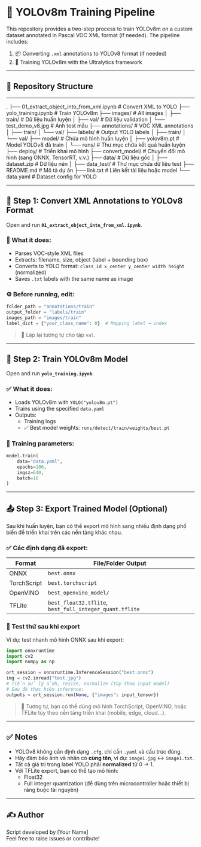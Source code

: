 # 🚀 YOLOv8m Training Pipeline

This repository provides a two-step process to train YOLOv8m on a custom dataset annotated in Pascal VOC XML format (if needed). The pipeline includes:

1. 📦 Converting `.xml` annotations to YOLOv8 format (if needed)
2. 🧠 Training YOLOv8m with the Ultralytics framework

---

## 📁 Repository Structure

---

.
├── 01_extract_object_into_from_xml.ipynb # Convert XML to YOLO
├── yolo_training.ipynb # Train YOLOv8m
├── images/ # All images
│ ├── train/ # Dữ liệu huấn luyện
│ ├── val/ # Dữ liệu validation
│ └── test_demo_v8.jpg # Ảnh test mẫu
├── annotations/ # VOC XML annotations
│ ├── train/
│ └── val/
├── labels/ # Output YOLO labels
│ ├── train/
│ └── val/
├── model/ # Chứa mô hình huấn luyện
│ ├── yolov8m.pt # Model YOLOv8 đã train
│ └── runs/ # Thư mục chứa kết quả huấn luyện
├── deploy/ # Triển khai mô hình
├── convert_model/ # Chuyển đổi mô hình (sang ONNX, TensorRT, v.v.)
├── data/ # Dữ liệu gốc
│ ├── dataset.zip # Dữ liệu nén
│ ├── data_test/ # Thư mục chứa dữ liệu test
├── README.md # Mô tả dự án
├── link.txt # Liên kết tài liệu hoặc model
└── data.yaml # Dataset config for YOLO

---

## 🔧 Step 1: Convert XML Annotations to YOLOv8 Format

Open and run **`01_extract_object_into_from_xml.ipynb`**.

### 🔄 What it does:

- Parses VOC-style XML files
- Extracts: filename, size, object (label + bounding box)
- Converts to YOLO format: `class_id x_center y_center width height` (normalized)
- Saves `.txt` labels with the same name as image

### ⚙️ Before running, edit:

```python
folder_path = "annotations/train"
output_folder = "labels/train"
images_path = "images/train"
label_dict = {"your_class_name": 0}  # Mapping label → index
```

> 📌 Lặp lại tương tự cho tập `val`.

---

## 🧠 Step 2: Train YOLOv8m Model

Open and run **`yolo_training.ipynb`**.

### ✅ What it does:

- Loads YOLOv8m with `YOLO("yolov8m.pt")`
- Trains using the specified `data.yaml`
- Outputs:
  - Training logs
  - ✅ Best model weights: `runs/detect/train/weights/best.pt`

### 🔧 Training parameters:

```python
model.train(
    data="data.yaml",
    epochs=100,
    imgsz=640,
    batch=16
)
```

---

## 📤 Step 3: Export Trained Model (Optional)

Sau khi huấn luyện, bạn có thể export mô hình sang nhiều định dạng phổ biến để triển khai trên các nền tảng khác nhau.

### ✅ Các định dạng đã export:

| Format      | File/Folder Output                                      |
| ----------- | ------------------------------------------------------- |
| ONNX        | `best.onnx`                                             |
| TorchScript | `best.torchscript`                                      |
| OpenVINO    | `best_openvino_model/`                                  |
| TFLite      | `best_float32.tflite`, `best_full_integer_quant.tflite` |

### 🧪 Test thử sau khi export

Ví dụ: test nhanh mô hình ONNX sau khi export:

```python
import onnxruntime
import cv2
import numpy as np

ort_session = onnxruntime.InferenceSession("best.onnx")
img = cv2.imread("test.jpg")
# Tiền xử lý ảnh, resize, normalize (tùy theo input model)
# Sau đó thực hiện inference:
outputs = ort_session.run(None, {"images": input_tensor})
```

> 📌 Tương tự, bạn có thể dùng mô hình TorchScript, OpenVINO, hoặc TFLite tùy theo nền tảng triển khai (mobile, edge, cloud...).

---

## ✅ Notes

- YOLOv8 không cần định dạng `.cfg`, chỉ cần `.yaml` và cấu trúc đúng.
- Hãy đảm bảo ảnh và nhãn có **cùng tên**, ví dụ: `image1.jpg` ↔ `image1.txt`.
- Tất cả giá trị trong label YOLO phải **normalized** từ 0 → 1.
- Với TFLite export, bạn có thể tạo mô hình:
  - Float32
  - Full integer quantization (để dùng trên microcontroller hoặc thiết bị ràng buộc tài nguyên)

---

## ✍️ Author

Script developed by [Your Name]  
Feel free to raise issues or contribute!
